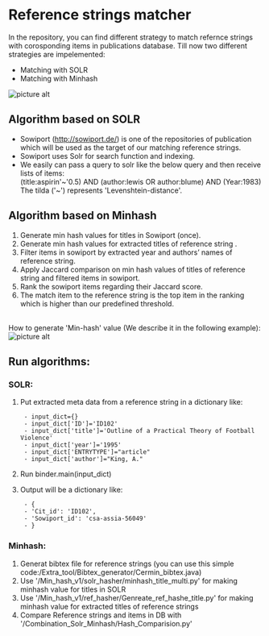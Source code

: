 # Reference strings matcher

In the repository, you can find different strategy to match refernce strings with corosponding 
items in publications database. Till now two different strategies are impelemented:
* Matching with SOLR
* Matching with Minhash

![picture alt](https://s27.postimg.org/65kwnvhwj/stex.png "Matching workflow")

## Algorithm based on SOLR
* Sowiport (http://sowiport.de/) is one of the repositories of publication which will be used as the target of our matching reference strings.
* Sowiport uses Solr for search function and indexing.
* We easily can pass a query to solr like the below query and then receive lists of items:
	<br />(title:aspirin'\~'0.5) AND (author:lewis OR author:blume) AND (Year:1983)
	<br />The tilda ('\~') represents 'Levenshtein-distance'.
	
## Algorithm based on Minhash
1. Generate min hash values for titles in Sowiport (once).
2. Generate min hash values for extracted titles of reference string .
3. Filter items in sowiport by extracted year and authors’ names of reference string.
4. Apply Jaccard comparison on min hash values of titles of reference string and filtered items in sowiport.
5. Rank the sowiport items regarding their Jaccard score.
6. The match item to the reference string is the top item in the ranking which is higher than our predefined threshold.

<br />How to generate 'Min-hash' value (We describe it in the following example):
<br />![picture alt](https://s27.postimg.org/7ns6q7j4z/minhashval.png "Min-hash value")

## Run algorithms:
### SOLR:
1. Put extracted meta data from a reference string in a dictionary like:

		- input_dict={}
		- input_dict['ID']='ID102'
		- input_dict['title']='Outline of a Practical Theory of Football Violence'
		- input_dict['year']='1995'
		- input_dict['ENTRYTYPE']="article"
		- input_dict['author']="King, A."
	
2. Run binder.main(input_dict)
3. Output will be a dictionary like:

		- {
		- 'Cit_id': 'ID102', 
		- 'Sowiport_id': 'csa-assia-56049'
		- }
	
### Minhash:
1. Generat bibtex file for reference strings (you can use this simple code:/Extra_tool/Bibtex_generator/Cermin_bibtex.java)
2. Use '/Min_hash_v1/solr_hasher/minhash_title_multi.py' for making minhash value for titles in SOLR
3. Use '/Min_hash_v1/ref_hasher/Genreate_ref_hashe_title.py' for making minhash value for extracted titles of reference strings
4. Compare Reference strings and items in DB with '/Combination_Solr_Minhash/Hash_Comparision.py'
 